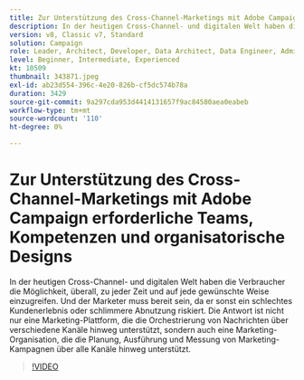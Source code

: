 ```yaml
---
title: Zur Unterstützung des Cross-Channel-Marketings mit Adobe Campaign erforderliche Teams, Kompetenzen und organisatorische Designs
description: In der heutigen Cross-Channel- und digitalen Welt haben die Verbraucher die Möglichkeit, überall, zu jeder Zeit und auf jede gewünschte Weise einzugreifen.
version: v8, Classic v7, Standard
solution: Campaign
role: Leader, Architect, Developer, Data Architect, Data Engineer, Admin, User
level: Beginner, Intermediate, Experienced
kt: 10509
thumbnail: 343871.jpeg
exl-id: ab23d554-396c-4e20-826b-cf5dc574b78a
duration: 3429
source-git-commit: 9a297cda953d4414131657f9ac84580aea0eabeb
workflow-type: tm+mt
source-wordcount: '110'
ht-degree: 0%

---
```


# Zur Unterstützung des Cross-Channel-Marketings mit Adobe Campaign erforderliche Teams, Kompetenzen und organisatorische Designs

In der heutigen Cross-Channel- und digitalen Welt haben die Verbraucher die Möglichkeit, überall, zu jeder Zeit und auf jede gewünschte Weise einzugreifen. Und der Marketer muss bereit sein, da er sonst ein schlechtes Kundenerlebnis oder schlimmere Abnutzung riskiert. Die Antwort ist nicht nur eine Marketing-Plattform, die die Orchestrierung von Nachrichten über verschiedene Kanäle hinweg unterstützt, sondern auch eine Marketing-Organisation, die die Planung, Ausführung und Messung von Marketing-Kampagnen über alle Kanäle hinweg unterstützt.

>[!VIDEO](https://video.tv.adobe.com/v/343871/?quality=12&learn=on)
